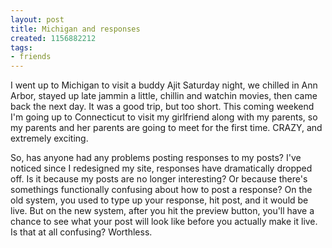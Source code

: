 ```yaml
---
layout: post
title: Michigan and responses
created: 1156882212
tags:
- friends
---
```

I went up to Michigan to visit a buddy Ajit Saturday night, we chilled in Ann Arbor, stayed up late jammin a little, chillin and watchin movies, then came back the next day. It was a good trip, but too short. This coming weekend I'm going up to Connecticut to visit my girlfriend along with my parents, so my parents and her parents are going to meet for the first time. CRAZY, and extremely exciting.

So, has anyone had any problems posting responses to my posts? I've noticed since I redesigned my site, responses have dramatically dropped off. Is it because my posts are no longer interesting? Or because there's somethings functionally confusing about how to post a response? On the old system, you used to type up your response, hit post, and it would be live. But on the new system, after you hit the preview button, you'll have a chance to see what your post will look like before you actually make it live. Is that at all confusing? Worthless.

